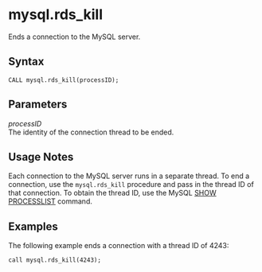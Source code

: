 # mysql\.rds\_kill<a name="mysql_rds_kill"></a>

Ends a connection to the MySQL server\.

## Syntax<a name="mysql_rds_kill-syntax"></a>

```
CALL mysql.rds_kill(processID);
```

## Parameters<a name="mysql_rds_kill-parameters"></a>

 *processID*   
The identity of the connection thread to be ended\.

## Usage Notes<a name="mysql_rds_kill-usage-notes"></a>

Each connection to the MySQL server runs in a separate thread\. To end a connection, use the `mysql.rds_kill` procedure and pass in the thread ID of that connection\. To obtain the thread ID, use the MySQL [SHOW PROCESSLIST](https://dev.mysql.com/doc/refman/8.0/en/show-processlist.html) command\.

## Examples<a name="mysql_rds_kill-examples"></a>

The following example ends a connection with a thread ID of 4243:

```
call mysql.rds_kill(4243);               
```
